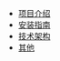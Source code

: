* [项目介绍](README.md)
* [安装指南](INSTALL.md)
* [技术架构](Technology.md)
* [其他](Others.md)

[//]: # (* [教程]&#40;Usage.md&#41;)


